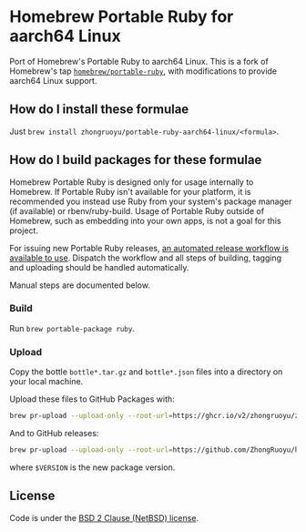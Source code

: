 # Homebrew Portable Ruby for aarch64 Linux

Port of Homebrew's Portable Ruby to aarch64 Linux. This is a fork of Homebrew's tap [`homebrew/portable-ruby`](https://github.com/Homebrew/homebrew-portable-ruby), with modifications to provide aarch64 Linux support.

## How do I install these formulae

Just `brew install zhongruoyu/portable-ruby-aarch64-linux/<formula>`.

## How do I build packages for these formulae

Homebrew Portable Ruby is designed only for usage internally to Homebrew. If Portable Ruby isn't available for your platform, it is recommended you instead use Ruby from your system's package manager (if available) or rbenv/ruby-build. Usage of Portable Ruby outside of Homebrew, such as embedding into your own apps, is not a goal for this project.

For issuing new Portable Ruby releases, [an automated release workflow is available to use](https://github.com/ZhongRuoyu/homebrew-portable-ruby-aarch64-linux/actions/workflows/release.yml). Dispatch the workflow and all steps of building, tagging and uploading should be handled automatically.

Manual steps are documented below.

### Build

Run `brew portable-package ruby`.

### Upload

Copy the bottle `bottle*.tar.gz` and `bottle*.json` files into a directory on your local machine.

Upload these files to GitHub Packages with:

```sh
brew pr-upload --upload-only --root-url=https://ghcr.io/v2/zhongruoyu/zhongruoyu-portable-ruby-aarch64-linux
```

And to GitHub releases:

```sh
brew pr-upload --upload-only --root-url=https://github.com/ZhongRuoyu/homebrew-portable-ruby-aarch64-linux/releases/download/$VERSION
```

where `$VERSION` is the new package version.

## License

Code is under the [BSD 2 Clause (NetBSD) license](https://github.com/ZhongRuoyu/homebrew-portable-ruby-aarch64-linux/blob/master/LICENSE.txt).

